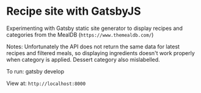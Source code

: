 # Recipe site with GatsbyJS

Experimenting with Gatsby static site generator to display recipes and categories from the MealDB (`https://www.themealdb.com/`)

Notes:
Unfortunately the API does not return the same data for latest recipes and filtered meals, so displaying ingredients doesn't work properly when category is applied. Dessert category also mislabelled. 
   
To run:
gatsby develop

View at:
`http://localhost:8000`
